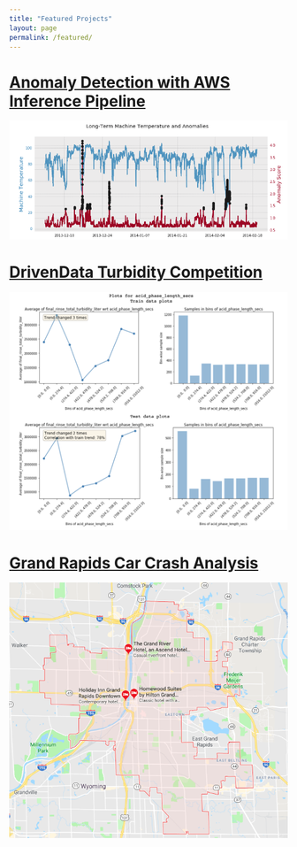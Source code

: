 ```yaml
---
title: "Featured Projects"
layout: page
permalink: /featured/
---
```



# [Anomaly Detection with AWS Inference Pipeline](https://github.com/collinprather/anomaly-detection-aws-ip)
[![anomaly](../images/featured/anomaly_graph.png)](https://github.com/collinprather/anomaly-detection-aws-ip)

# [DrivenData Turbidity Competition](https://github.com/collinprather/drivendata-turbidity-analysis)
[![turbidity](../images/featured/turbidity.png)](https://github.com/collinprather/drivendata-turbidity-analysis)

# [Grand Rapids Car Crash Analysis](https://github.com/collinprather/Grand-Rapids-Car-Crash-Analysis)
[![GR Crashes](../images/featured/gr_map.png)](https://github.com/collinprather/Grand-Rapids-Car-Crash-Analysis)